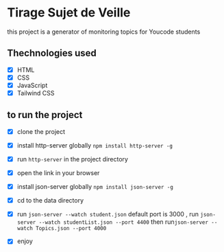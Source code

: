 # Tirage Sujet de Veille

this project is a generator of monitoring topics for Youcode students

## Thechnologies used

- [x] HTML
- [x] CSS
- [x] JavaScript
- [x] Tailwind CSS

## to run the project

- [x] clone the project
- [x] install http-server globally `npm install http-server -g`
- [x] run `http-server` in the project directory
- [x] open the link in your browser
- [x] install json-server globally `npm install json-server -g`
- [x] cd to the data directory
- [x] run `json-server --watch student.json` default port is 3000 , run `json-server --watch studentList.json --port 4400` then
     run`json-server --watch Topics.json --port 4000`
- [x] enjoy


